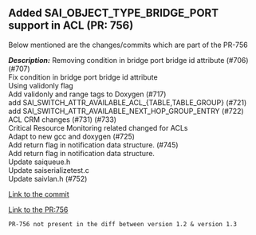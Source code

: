 ## Added SAI_OBJECT_TYPE_BRIDGE_PORT support in ACL (PR: 756)


Below mentioned are the changes/commits which are part of the PR-756

***Description:***
  Removing condition in bridge port bridge id attribute (#706) (#707)  
  Fix condition in bridge port bridge id attribute  
  Using validonly flag  
  Add validonly and range tags to Doxygen (#717)  
  add SAI_SWITCH_ATTR_AVAILABLE_ACL_{TABLE,TABLE_GROUP} (#721)  
  add SAI_SWITCH_ATTR_AVAILABLE_NEXT_HOP_GROUP_ENTRY (#722)  
  ACL CRM changes (#731) (#733)  
  Critical Resource Monitoring related changed for ACLs  
  Adapt to new gcc and doxygen (#725)  
  Add return flag in notification data structure. (#745)  
  Add return flag in notification data structure.  
  Update saiqueue.h  
  Update saiserializetest.c  
  Update saivlan.h (#752)  
  
[Link to the commit](https://github.com/opencomputeproject/SAI/commit/e472cc22654c388e56d749464bde7462bc9d8bda)

[Link to the PR:756](https://github.com/opencomputeproject/SAI/pull/756)

`PR-756 not present in the diff between version 1.2 & version 1.3`

